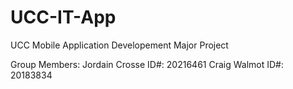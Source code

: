 # UCC-IT-App
UCC Mobile Application Developement Major Project

Group Members:
Jordain Crosse ID#: 20216461
Craig Walmot ID#: 20183834
